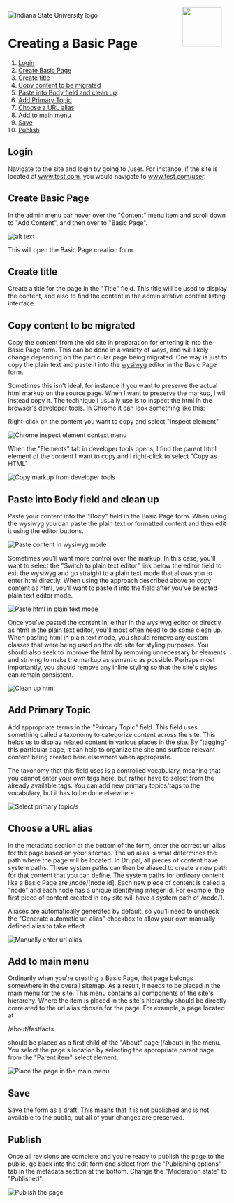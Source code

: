 <img class="logo" src="../images/IXM-Transparent-Vertical.jpg" style="float:right; margin:-10px 15px 0 0;" height="90" />
<img class="logo" src="../images/isu_logo.png" alt="Indiana State University logo" />

# Creating a Basic Page

1. [Login](#login)
2. [Create Basic Page](#create-basic-page)
3. [Create title](#create-title)
4. [Copy content to be migrated](#copy-content-to-be-migrated)
5. [Paste into Body field and clean up](#paste-into-body-field-and-clean-up)
6. [Add Primary Topic](#add-primary-topic)
7. [Choose a URL alias](#choose-a-url-alias)
8. [Add to main menu](#add-to-main-menu)
9. [Save](#save)
10. [Publish](#publish)

## Login

Navigate to the site and login by going to /user. For instance, if the site is located at www.test.com, you would navigate to www.test.com/user.

## Create Basic Page

In the admin menu bar hover over the "Content" menu item and scroll down to "Add Content", and then over to "Basic Page".

![alt text](http://dl.dropbox.com/u/57694/Screenshots/-97j.png "Create Basic Page")

This will open the Basic Page creation form.


## Create title

Create a title for the page in the "Title" field. This title will be used to display the content, and also to find the content in the administrative content listing interface.


## Copy content to be migrated

Copy the content from the old site in preparation for entering it into the Basic Page form. This can be done in a variety of ways, and will likely change depending on the particular page being migrated. One way is just to copy the plain text and paste it into the [wysiwyg](https://en.wikipedia.org/wiki/WYSIWYG) editor in the Basic Page form.

Sometimes this isn't ideal, for instance if you want to preserve the actual html markup on the source page. When I want to preserve the markup, I will instead copy it. The technique I usually use is to inspect the html in the browser's developer tools. In Chrome it can look something like this:

Right-click on the content you want to copy and select "Inspect element"

![Chrome inspect element context menu](http://dl.dropbox.com/u/57694/Screenshots/udl~.png "Inspect element")

When the "Elements" tab in developer tools opens, I find the parent html element of the content I want to copy and I right-click to select "Copy as HTML"

![Copy markup from developer tools](https://dl.dropboxusercontent.com/u/57694/Screenshots/1ghs.png "Copy as HTML")


## Paste into Body field and clean up

Paste your content into the "Body" field in the Basic Page form. When using the wysiwyg you can paste the plain text or formatted content and then edit it using the editor buttons.

![Paste content in wysiwyg mode](http://dl.dropbox.com/u/57694/Screenshots/9wnt.png "Paste content in wysiwyg mode")

Sometimes you'll want more control over the markup. In this case, you'll want to select the "Switch to plain text editor" link below the editor field to exit the wysiwyg and go straight to a plain text mode that allows you to enter html directly. When using the approach described above to copy content as html, you'll want to paste it into the field after you've selected plain text editor mode.

![Paste html in plain text mode](http://dl.dropbox.com/u/57694/Screenshots/m_w~.png "Paste html in plain text mode")

Once you've pasted the content in, either in the wysiwyg editor or directly as html in the plain text editor, you'll most often need to do some clean up. When pasting html in plain text mode, you should remove any custom classes that were being used on the old site for styling purposes. You should also seek to improve the html by removing unnecessary br elements and striving to make the markup as semantic as possible. Perhaps most importantly, you should remove any inline styling so that the site's styles can remain consistent.

![Clean up html](http://dl.dropbox.com/u/57694/Screenshots/o1xx.png "Clean up html")


## Add Primary Topic

Add appropriate terms in the "Primary Topic" field. This field uses something called a taxonomy to categorize content across the site. This helps us to display related content in various places in the site. By "tagging" this particular page, it can help to organize the site and surface relevant content being created here elsewhere when appropriate.

The taxonomy that this field uses is a controlled vocabulary, meaning that you cannot enter your own tags here, but rather have to select from the already available tags. You can add new primary topics/tags to the vocabulary, but it has to be done elsewhere.

![Select primary topic/s](https://dl.dropboxusercontent.com/u/57694/Screenshots/mzcd.png "Select primary topic/s")


## Choose a URL alias

In the metadata section at the bottom of the form, enter the correct url alias for the page based on your sitemap. The url alias is what determines the path where the page will be located. In Drupal, all pieces of content have system paths. These system paths can then be aliased to create a new path for that content that you can define. The system paths for ordinary content like a Basic Page are /node/[node id]. Each new piece of content is called a "node" and each node has a unique identifying integer id. For example, the first piece of content created in any site will have a system path of /node/1.

Aliases are automatically generated by default, so you'll need to uncheck the "Generate automatic url alias" checkbox to allow your own manually defined alias to take effect.

![Manually enter url alias](http://dl.dropbox.com/u/57694/Screenshots/038s.png "Manually enter url alias")


## Add to main menu

Ordinarily when you're creating a Basic Page, that page belongs somewhere in the overall sitemap. As a result, it needs to be placed in the main menu for the site. This menu contains all components of the site's hierarchy. Where the item is placed in the site's hierarchy should be directly correlated to the url alias chosen for the page. For example, a page located at

/about/fastfacts

should be placed as a first child of the "About" page (/about) in the menu. You select the page's location by selecting the appropriate parent page from the "Parent item" select element.

![Place the page in the main menu](http://dl.dropbox.com/u/57694/Screenshots/_wzj.png "Place the page in the main menu")


## Save

Save the form as a draft. This means that it is not published and is not available to the public, but all of your changes are preserved.

## Publish

Once all revisions are complete and you're ready to publish the page to the public, go back into the edit form and select from the "Publishing options" tab in the metadata section at the bottom. Change the "Moderation state" to "Published".

![Publish the page](http://dl.dropbox.com/u/57694/Screenshots/05fr.png "Publish the page")






